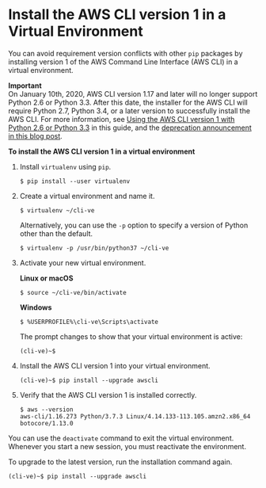 # Install the AWS CLI version 1 in a Virtual Environment<a name="install-virtualenv"></a>

You can avoid requirement version conflicts with other `pip` packages by installing version 1 of the AWS Command Line Interface \(AWS CLI\) in a virtual environment\.

**Important**  
On January 10th, 2020, AWS CLI version 1\.17 and later will no longer support Python 2\.6 or Python 3\.3\. After this date, the installer for the AWS CLI will require Python 2\.7, Python 3\.4, or a later version to successfully install the AWS CLI\. For more information, see [Using the AWS CLI version 1 with Python 2\.6 or Python 3\.3](deprecate-python-26-33.md) in this guide, and the [deprecation announcement in this blog post](https://aws.amazon.com/blogs/developer/deprecation-of-python-2-6-and-python-3-3-in-botocore-boto3-and-the-aws-cli/)\.

**To install the AWS CLI version 1 in a virtual environment**

1. Install `virtualenv` using `pip`\.

   ```
   $ pip install --user virtualenv
   ```

1. Create a virtual environment and name it\.

   ```
   $ virtualenv ~/cli-ve
   ```

   Alternatively, you can use the `-p` option to specify a version of Python other than the default\.

   ```
   $ virtualenv -p /usr/bin/python37 ~/cli-ve
   ```

1. Activate your new virtual environment\.

   **Linux or macOS**

   ```
   $ source ~/cli-ve/bin/activate
   ```

   **Windows**

   ```
   $ %USERPROFILE%\cli-ve\Scripts\activate
   ```

   The prompt changes to show that your virtual environment is active:

   ```
   (cli-ve)~$
   ```

1. Install the AWS CLI version 1 into your virtual environment\.

   ```
   (cli-ve)~$ pip install --upgrade awscli
   ```

1. Verify that the AWS CLI version 1 is installed correctly\.

   ```
   $ aws --version
   aws-cli/1.16.273 Python/3.7.3 Linux/4.14.133-113.105.amzn2.x86_64 botocore/1.13.0
   ```

You can use the `deactivate` command to exit the virtual environment\. Whenever you start a new session, you must reactivate the environment\.

To upgrade to the latest version, run the installation command again\.

```
(cli-ve)~$ pip install --upgrade awscli
```